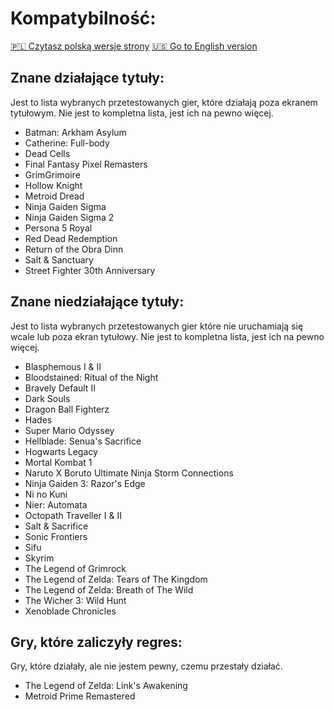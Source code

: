 # Kompatybilność:

[🇵🇱 Czytasz polską wersje strony](README_pl_PL.md) [🇺🇸 Go to English version](README.md)

## Znane działające tytuły: 
Jest to lista wybranych przetestowanych gier, które działają poza ekranem tytułowym. Nie jest to kompletna lista, jest ich na pewno więcej.

- Batman: Arkham Asylum
- Catherine: Full-body
- Dead Cells
- Final Fantasy Pixel Remasters
- GrimGrimoire
- Hollow Knight
- Metroid Dread 
- Ninja Gaiden Sigma
- Ninja Gaiden Sigma 2
- Persona 5 Royal
- Red Dead Redemption
- Return of the Obra Dinn
- Salt & Sanctuary
- Street Fighter 30th Anniversary

## Znane niedziałające tytuły:
Jest to lista wybranych przetestowanych gier które nie uruchamiają się wcale lub poza ekran tytułowy. Nie jest to kompletna lista, jest ich na pewno więcej.

- Blasphemous I & II
- Bloodstained: Ritual of the Night
- Bravely Default II
- Dark Souls
- Dragon Ball Fighterz
- Hades
- Super Mario Odyssey
- Hellblade: Senua's Sacrifice
- Hogwarts Legacy
- Mortal Kombat 1
- Naruto X Boruto Ultimate Ninja Storm Connections 
- Ninja Gaiden 3: Razor's Edge
- Ni no Kuni
- Nier: Automata
- Octopath Traveller I & II
- Salt & Sacrifice
- Sonic Frontiers
- Sifu
- Skyrim
- The Legend of Grimrock
- The Legend of Zelda: Tears of The Kingdom
- The Legend of Zelda: Breath of The Wild
- The Wicher 3: Wild Hunt
- Xenoblade Chronicles

## Gry, które zaliczyły regres:
Gry, które działały, ale nie jestem pewny, czemu przestały działać.

- The Legend of Zelda: Link's Awakening
- Metroid Prime Remastered